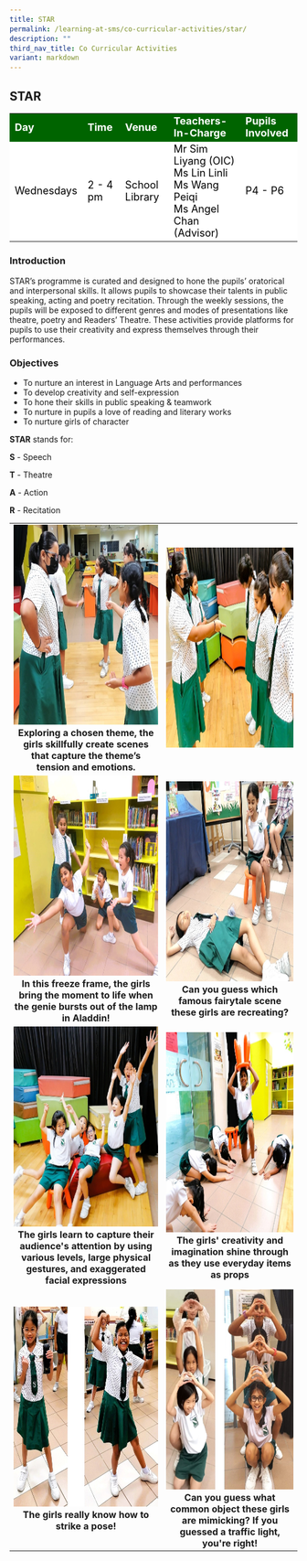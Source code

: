 ```yaml
---
title: STAR
permalink: /learning-at-sms/co-curricular-activities/star/
description: ""
third_nav_title: Co Curricular Activities
variant: markdown
---
```

## STAR

<table>
<tbody>
	<tr style="background-color:darkgreen;color:white;font-size:18px"><td><b>Day</b></td>
	<td><b>Time</b></td>
	<td><b>Venue</b></td>
	<td><b>Teachers-In-Charge</b></td>
	<td><b>Pupils Involved</b></td>
</tr>
	<tr style="background-color:white;color:black;font-size:18px">
		<td>Wednesdays </td>
		<td>2 - 4 pm</td>
	<td>School Library</td>
	<td>Mr Sim Liyang (OIC)<br>Ms Lin Linli <br>Ms Wang Peiqi<br>Ms Angel Chan (Advisor)</td>
	<td>P4 - P6</td>
</tr>
</tbody></table>


### Introduction

STAR’s programme is curated and designed to hone the pupils’ oratorical and interpersonal skills. It allows pupils to showcase their talents in public speaking, acting and poetry recitation. Through the weekly sessions, the pupils will be exposed to different genres and modes of presentations like theatre, poetry and Readers’ Theatre. These activities provide platforms for pupils to use their creativity and express themselves through their performances.

### Objectives


*   To nurture an interest in Language Arts and performances
*   To develop creativity and self-expression
*   To hone their skills in public speaking &amp; teamwork
*   To nurture in pupils a love of reading and literary works
*   To nurture girls of character

**STAR** stands for: 

**S** - Speech

**T** - Theatre

**A** - Action

**R** - Recitation

<table>
	<tbody>
		<tr><td><center><font size="3"><img src="/images/CCAs/STAR/star_02.jpg" alt="bacalah adikku 2022" style="width:520px;height:350px;"><b>Exploring a chosen theme, the girls skillfully create scenes that capture the theme’s tension and emotions.</b></font></center></td>
		<td><center><font size="3"><img src="/images/CCAs/STAR/star_03.jpg" alt="bacalah adikku 2022" style="width:520px;height:350px;"><b></b></font></center></td>
</tr>
			<tr><td><center><font size="3"><img src="/images/CCAs/STAR/star_01.jpg" alt="bacalah adikku 2022" style="width:520px;height:350px;"><b>In this freeze frame, the girls bring the moment to life when the genie bursts out of the lamp in Aladdin!</b></font></center></td>
		<td><center><font size="3"><img src="/images/CCAs/STAR/star_04.jpg" alt="bacalah adikku 2022" style="width:520px;height:350px;"><b>Can you guess which famous fairytale scene these girls are recreating?</b></font></center></td>
</tr>
			<tr><td><center><font size="3"><img src="/images/CCAs/STAR/star_05.jpg" alt="bacalah adikku 2022" style="width:520px;height:350px;"><b>The girls learn to capture their audience's attention by using various levels, large physical gestures, and exaggerated facial expressions</b></font></center></td>
		<td><center><font size="3"><img src="/images/CCAs/STAR/star_06.jpg" alt="bacalah adikku 2022" style="width:520px;height:350px;"><b>The girls' creativity and imagination shine through as they use everyday items as props</b></font></center></td>
</tr>
			<tr><td><center><font size="3"><img src="/images/CCAs/STAR/star_07.jpg" alt="bacalah adikku 2022" style="width:520px;height:350px;"><b>The girls really know how to strike a pose!</b></font></center></td>
		<td><center><font size="3"><img src="/images/CCAs/STAR/star_08.jpg" alt="bacalah adikku 2022" style="width:520px;height:350px;"><b>Can you guess what common object these girls are mimicking? If you guessed a traffic light, you're right!</b></font></center></td>
</tr>
</tbody></table>